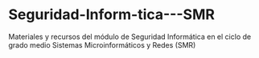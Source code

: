 # Seguridad-Inform-tica---SMR
Materiales y recursos del módulo de Seguridad Informática en el ciclo de grado medio Sistemas Microinformáticos y Redes (SMR)

